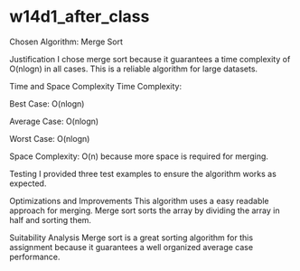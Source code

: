 # w14d1_after_class

Chosen Algorithm: Merge Sort

Justification
I chose merge sort because it guarantees a time complexity of O(nlogn) in all cases. This is a reliable algorithm for large datasets.  

Time and Space Complexity
Time Complexity:

Best Case: 
O(nlogn)

Average Case: 
O(nlogn)

Worst Case: 
O(nlogn)

Space Complexity: 
O(n) because more space is required for merging.

Testing
I provided three test examples to ensure the algorithm works as expected.

Optimizations and Improvements
This algorithm uses a easy readable approach for merging. Merge sort sorts the array by dividing the array in half and sorting them.

Suitability Analysis
Merge sort is a great sorting algorithm for this assignment because it guarantees a well organized average case performance.